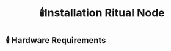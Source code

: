 # <p align= "center">  **:candle:Installation Ritual Node**



## :candle: Hardware Requirements



